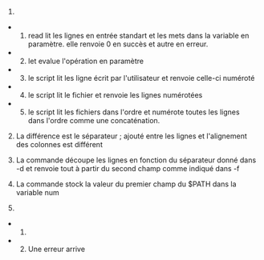 1.
- 1. read lit les lignes en entrée standart et les mets dans la variable en paramètre. elle renvoie 0 en succès et autre en erreur. 

- 2. let evalue l'opération en paramètre

- 3. le script lit les ligne écrit par l'utilisateur et renvoie celle-ci numéroté 

- 4. le script lit le fichier et renvoie les lignes numérotées 

- 5. le script lit les fichiers dans l'ordre et numérote toutes les lignes dans l'ordre comme une concaténation.

2. La différence est le séparateur ; ajouté entre les lignes et l'alignement des colonnes est différent

3. La commande découpe les lignes en fonction du séparateur donné dans -d et renvoie tout à partir du second champ comme indiqué dans -f

4. La commande stock la valeur du premier champ du $PATH dans la variable num

6.

- 1. 

- 2. Une erreur arrive